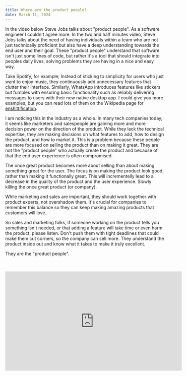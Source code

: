 ```yaml
---
title: Where are the product people? 
date: March 11, 2024
---
```


In the video below Steve Jobs talks about "product people". As a software engineer I couldn't agree more. In the two and half minutes video, Steve Jobs talks about the need of having individuals within a team who are not just technically proficient but also have a deep understanding towards the end user and their goal. These "product people" understand that software isn't just some lines of code, but rather it's a tool that should integrate into peoples daily lives, solving problems they are having in a nice and easy way.

Take Spotify, for example; Instead of sticking to simplicity for users who just want to enjoy music, they continuously add unnecessary features that clutter their interface. Similarly, WhatsApp introduces features like stickers but fumbles with ensuring basic functionality such as reliably delivering messages to users with their new native desktop app. I could give you more examples, but you can read lots of them on the Wikipedia page for <a href="https://en.m.wikipedia.org/wiki/Enshittification" target="_blank">enshittification</a>.

I am noticing this in the industry as a whole. In many tech companies today, it seems like marketers and salespeople are gaining more and more decision power on the direction of the product. While they lack the technical expertise, they are making decisions on what features to add, how to design the product, and how to market it. This is a problem because these people are more focused on selling the product than on making it great. They are not the "product people" who actually create the product and because of that the end user experience is often compromised.

The once great product becomes more about selling than about making something great for the user. The focus is on making the product look good, rather than making it functionally great. This will incrementelly lead to a decrease in the quality of the product and the user experience. Slowly killing the once great product (or company).

While marketing and sales are important, they should work together with product experts, not overshadow them. It's crucial for companies to remember this balance so they can keep making amazing products that customers will love.

So sales and marketing folks, if someone working on the product tells you something isn't needed, or that adding a feature will take time or even harm the product, please listen. Don't push them with tight deadlines that could make them cut corners, so the company can sell more. They understand the product inside out and know what it takes to make it truly excellent.

They are the "product people".

<br />
<br />

<iframe width="560" height="315" src="https://www.youtube-nocookie.com/embed/411LRenDCr0?si=KDJrX6q3ZmiWu8u1" title="YouTube video player" frameborder="0" allow="accelerometer; autoplay; clipboard-write; encrypted-media; gyroscope; picture-in-picture; web-share" referrerpolicy="strict-origin-when-cross-origin" allowfullscreen></iframe>
